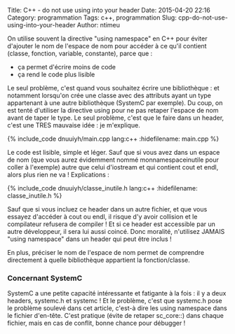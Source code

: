 Title: C++ - do not use using into your header
Date: 2015-04-20 22:16
Category: programmation
Tags: c++, programmation
Slug: cpp-do-not-use-using-into-your-header
Author: ntimeu

On utilise souvent la directive "using namespace" en C++ pour éviter d'ajouter
le nom de l'espace de nom pour accéder à ce qu'il contient (classe, fonction,
variable, constante), parce que :

* ça permet d'écrire moins de code
* ça rend le code plus lisible


Le seul problème, c'est quand vous souhaitez écrire une bibliothèque : et
notamment lorsqu'on crée une classe avec des attributs ayant un type
appartenant à une autre bibliothèque (SystemC par exemple). Du coup, on est
tenté d'utiliser la directive using pour ne pas retaper l'espace de nom avant
de taper le type. Le seul problème, c'est que le faire dans un header, c'est
une TRES mauvaise idée : je m'explique.

{% include_code dnuuiyh/main.cpp lang:c++ :hidefilename: main.cpp %}

Le code est lisible, simple et léger. Sauf que si vous avez dans un espace de
nom (que vous aurez évidemment nommé monnamespaceinutile pour coller à
l'exemple) autre que celui d'iostream et qui contient cout et endl, alors plus
rien ne va ! Explications :

{% include_code dnuuiyh/classe_inutile.h lang:c++ :hidefilename: classe_inutile.h %}

Sauf que si vous incluez ce header dans un autre fichier, et que vous essayez
d'accéder à cout ou endl, il risque d'y avoir collision et le compilateur
refusera de compiler ! Et si ce header est accessible par un autre développeur,
il sera lui aussi coincé. Donc moralité, n'utilisez JAMAIS "using namespace"
dans un header qui peut être inclus !

En plus, préciser le nom de l'espace de nom permet de comprendre directement à
quelle bibliothèque appartient la fonction/classe.

### Concernant SystemC
SystemC a une petite capacité intéressante et fatigante à la fois : il y a deux
headers, systemc.h et systemc ! Et le problème, c'est que systemc.h pose le
problème soulevé dans cet article, c'est-à dire les using namespace dans le
fichier d'en-tête. C'est pratique (évite de retaper sc_core::) dans chaque
fichier, mais en cas de conflit, bonne chance pour débugger !
